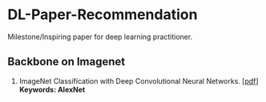 # DL-Paper-Recommendation
Milestone/Inspiring paper for deep learning practitioner.

## Backbone on Imagenet
1. ImageNet Classification with Deep Convolutional Neural Networks. \[[pdf](https://papers.nips.cc/paper/4824-imagenet-classification-with-deep-convolutional-neural-networks.pdf)\]  **Keywords: AlexNet**


